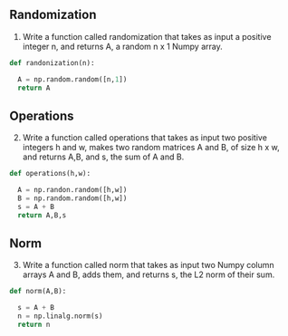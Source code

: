 
## Randomization

1. Write a function called randomization that takes as input a positive integer n, and returns A, a random n x 1 Numpy array.

```python
def randonization(n):

  A = np.random.random([n,1])
  return A
```

## Operations

2. Write a function called operations that takes as input two positive integers h and w, makes two random matrices A and B, of size h x w, and returns A,B, and s, the sum of A and B.

```python
def operations(h,w):

  A = np.randon.random([h,w])
  B = np.random.random([h,w])
  s = A + B
  return A,B,s
```

## Norm

3. Write a function called norm that takes as input two Numpy column arrays A and B, adds them, and returns s, the L2 norm of their sum.

```python
def norm(A,B):

  s = A + B
  n = np.linalg.norm(s)
  return n
```
